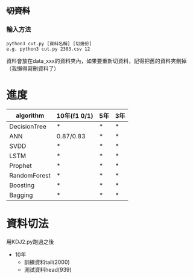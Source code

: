 ## ~~切資料~~
### 輸入方法
```
python3 cut.py [資料名稱] [切幾份]
e.g. python3 cut.py 2303.csv 12
```
資料會放在data_xxx的資料夾內，如果要重新切資料，記得把舊的資料夾刪掉（我懶得寫刪資料了）

# 進度
algorithm|10年(f1 0/1)|5年|3年|
---------|----|---|---|
DecisionTree|*|*|*|
ANN|0.87/0.83|*|*|
SVDD|*|*|*|
LSTM|*|*|*|
Prophet|*|*|*|
RandomForest|*|*|*|
Boosting|*|*|*|
Bagging|*|*|*|

# 資料切法
用KDJ2.py跑過之後
* 10年
  * 訓練資料tail(2000)
  * 測試資料head(939)
